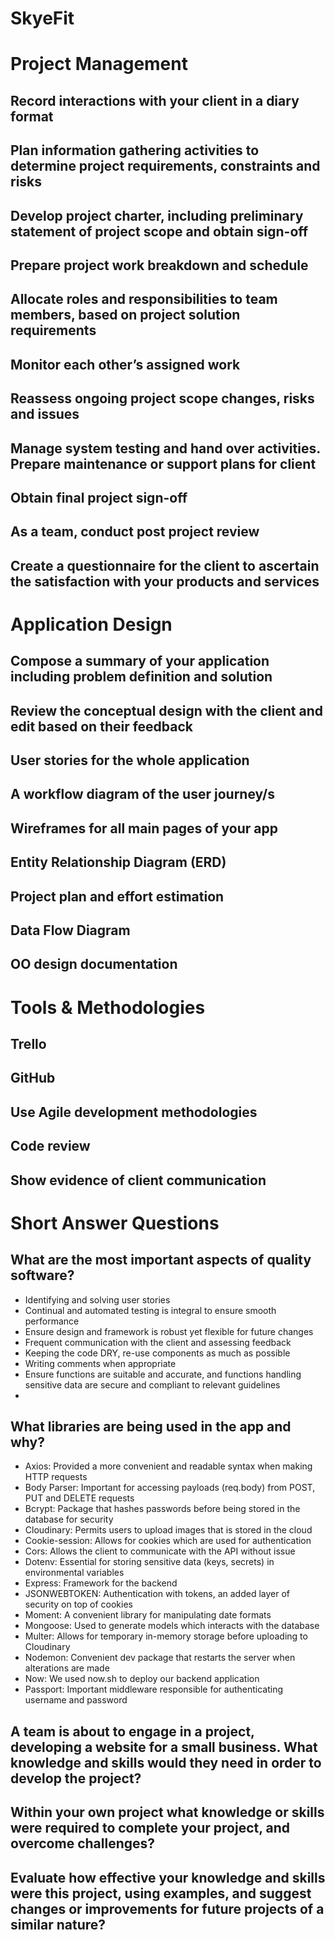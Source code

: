 # SkyeFit

# Project Management

## Record interactions with your client in a diary format

## Plan information gathering activities to determine project requirements, constraints and risks

## Develop project charter, including preliminary statement of project scope and obtain sign-off

## Prepare project work breakdown and schedule

## Allocate roles and responsibilities to team members, based on project solution requirements

## Monitor each other’s assigned work

## Reassess ongoing project scope changes, risks and issues

## Manage system testing and hand over activities. Prepare maintenance or support plans for client

## Obtain final project sign-off

## As a team, conduct post project review

## Create a questionnaire for the client to ascertain the satisfaction with your products and services

# Application Design

## Compose a summary of your application including problem definition and solution

## Review the conceptual design with the client and edit based on their feedback

## User stories for the whole application

## A workflow diagram of the user journey/s

## Wireframes for all main pages of your app

## Entity Relationship Diagram (ERD)

## Project plan and effort estimation

## Data Flow Diagram

## OO design documentation


# Tools & Methodologies

## Trello

## GitHub

## Use Agile development methodologies

## Code review

## Show evidence of client communication


# Short Answer Questions

## What are the most important aspects of quality software?

* Identifying and solving user stories
* Continual and automated testing is integral to ensure smooth performance
* Ensure design and framework is robust yet flexible for future changes
* Frequent communication with the client and assessing feedback
* Keeping the code DRY, re-use components as much as possible
* Writing comments when appropriate
* Ensure functions are suitable and accurate, and functions handling sensitive data are secure and compliant to relevant guidelines
* 

## What libraries are being used in the app and why?

* Axios: Provided a more convenient and readable syntax when making HTTP requests
* Body Parser: Important for accessing payloads (req.body) from POST, PUT and DELETE requests
* Bcrypt: Package that hashes passwords before being stored in the database for security
* Cloudinary: Permits users to upload images that is stored in the cloud
* Cookie-session: Allows for cookies which are used for authentication
* Cors: Allows the client to communicate with the API without issue
* Dotenv: Essential for storing sensitive data (keys, secrets) in environmental variables
* Express: Framework for the backend
* JSONWEBTOKEN: Authentication with tokens, an added layer of security on top of cookies
* Moment: A convenient library for manipulating date formats
* Mongoose: Used to generate models which interacts with the database
* Multer: Allows for temporary in-memory storage before uploading to Cloudinary
* Nodemon: Convenient dev package that restarts the server when alterations are made
* Now: We used now.sh to deploy our backend application
* Passport: Important middleware responsible for authenticating username and password

## A team is about to engage in a project, developing a website for a small business. What knowledge and skills would they need in order to develop the project?

## Within your own project what knowledge or skills were required to complete your project, and overcome challenges?

## Evaluate how effective your knowledge and skills were this project, using examples, and suggest changes or improvements for future projects of a similar nature?